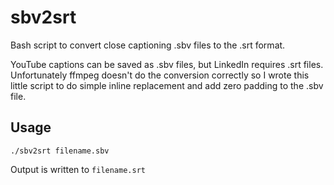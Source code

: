 # sbv2srt
Bash script to convert close captioning .sbv files to the .srt format.

YouTube captions can be saved as .sbv files, but LinkedIn requires .srt files. Unfortunately ffmpeg doesn't do the conversion correctly so I wrote this little script to do simple inline replacement and add zero padding to the .sbv file. 

## Usage

    ./sbv2srt filename.sbv
    
Output is written to `filename.srt`
